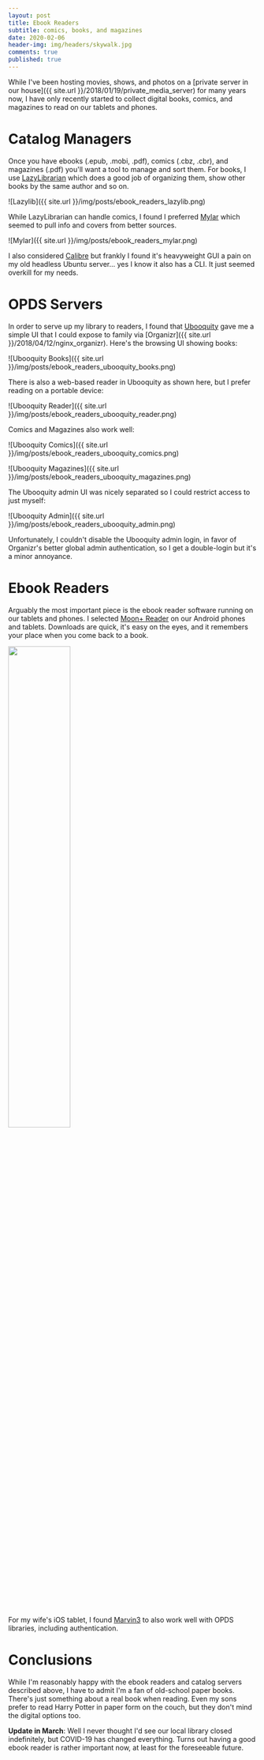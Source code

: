 ```yaml
---
layout: post
title: Ebook Readers
subtitle: comics, books, and magazines
date: 2020-02-06
header-img: img/headers/skywalk.jpg
comments: true
published: true
---
```


While I've been hosting movies, shows, and photos on a [private server in our house]({{ site.url }}/2018/01/19/private_media_server) for many years now, I have only recently started to collect digital books, comics, and magazines to read on our tablets and phones.

# Catalog Managers

Once you have ebooks (.epub, .mobi, .pdf), comics (.cbz, .cbr), and magazines (.pdf) you'll want a tool to manage and sort them.  For books, I use [LazyLibrarian](https://lazylibrarian.gitlab.io/) which does a good job of organizing them, show other books by the same author and so on.

![Lazylib]({{ site.url }}/img/posts/ebook_readers_lazylib.png)

While LazyLibrarian can handle comics, I found I preferred [Mylar](https://github.com/mylar3/mylar3) which seemed to pull info and covers from better sources.

![Mylar]({{ site.url }}/img/posts/ebook_readers_mylar.png)

I also considered [Calibre](https://calibre-ebook.com/) but frankly I found it's heavyweight GUI a pain on my old headless Ubuntu server... yes I know it also has a CLI.  It just seemed overkill for my needs.

# OPDS Servers

In order to serve up my library to readers, I found that [Ubooquity](https://vaemendis.net/ubooquity/) gave me a simple UI that I could expose to family via [Organizr]({{ site.url }}/2018/04/12/nginx_organizr).  Here's the browsing UI showing books:

![Ubooquity Books]({{ site.url }}/img/posts/ebook_readers_ubooquity_books.png)

There is also a web-based reader in Ubooquity as shown here, but I prefer reading on a portable device:

![Ubooquity Reader]({{ site.url }}/img/posts/ebook_readers_ubooquity_reader.png)

Comics and Magazines also work well:

![Ubooquity Comics]({{ site.url }}/img/posts/ebook_readers_ubooquity_comics.png)

![Ubooquity Magazines]({{ site.url }}/img/posts/ebook_readers_ubooquity_magazines.png)

The Ubooquity admin UI was nicely separated so I could restrict access to just myself:

![Ubooquity Admin]({{ site.url }}/img/posts/ebook_readers_ubooquity_admin.png)

Unfortunately, I couldn't disable the Ubooquity admin login, in favor of Organizr's better global admin authentication, so I get a double-login but it's a minor annoyance.

# Ebook Readers

Arguably the most important piece is the ebook reader software running on our tablets and phones.  I selected [Moon+ Reader](https://play.google.com/store/apps/details?id=com.flyersoft.moonreader) on our Android phones and tablets.  Downloads are quick, it's easy on the eyes, and it remembers your place when you come back to a book.

<img src="{{ site.url }}/img/posts/ebook_readers_moon_reader.png" style="width:50%" />

For my wife's iOS tablet, I found [Marvin3](https://apps.apple.com/us/app/marvin-3/id1086482858) to also work well with OPDS libraries, including authentication.

# Conclusions

While I'm reasonably happy with the ebook readers and catalog servers described above, I have to admit I'm a fan of old-school paper books.  There's just something about a real book when reading.  Even my sons prefer to read Harry Potter in paper form on the couch, but they don't mind the digital options too.

**Update in March**: Well I never thought I'd see our local library closed indefinitely, but COVID-19 has changed everything.  Turns out having a good ebook reader is rather important now, at least for the foreseeable future.
